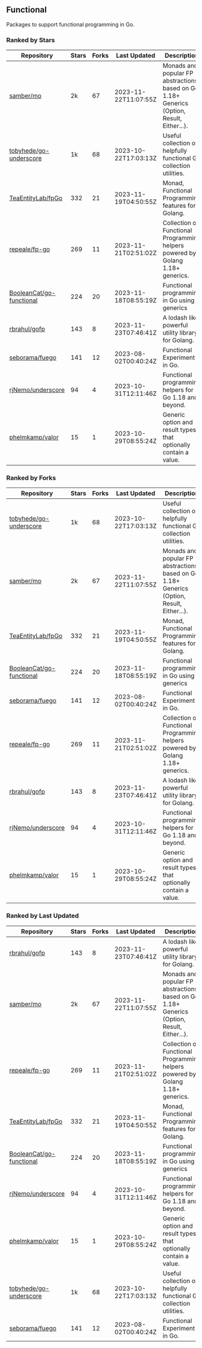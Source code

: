 ## Functional

Packages to support functional programming in Go.

### Ranked by Stars

| Repository | Stars | Forks | Last Updated | Description | 
|------------|-------|-------|--------------|-------------|
| [samber/mo](https://github.com/samber/mo) | 2k | 67 | 2023-11-22T11:07:55Z |  Monads and popular FP abstractions, based on Go 1.18+ Generics (Option, Result, Either...). |
| [tobyhede/go-underscore](https://github.com/tobyhede/go-underscore) | 1k | 68 | 2023-10-22T17:03:13Z |  Useful collection of helpfully functional Go collection utilities. |
| [TeaEntityLab/fpGo](https://github.com/TeaEntityLab/fpGo) | 332 | 21 | 2023-11-19T04:50:55Z |  Monad, Functional Programming features for Golang. |
| [repeale/fp-go](https://github.com/repeale/fp-go) | 269 | 11 | 2023-11-21T02:51:02Z |  Collection of Functional Programming helpers powered by Golang 1.18+ generics. |
| [BooleanCat/go-functional](https://github.com/BooleanCat/go-functional) | 224 | 20 | 2023-11-18T08:55:19Z |  Functional programming in Go using generics |
| [rbrahul/gofp](https://github.com/rbrahul/gofp) | 143 | 8 | 2023-11-23T07:46:41Z |  A lodash like powerful utility library for Golang. |
| [seborama/fuego](https://github.com/seborama/fuego) | 141 | 12 | 2023-08-02T00:40:24Z |  Functional Experiment in Go. |
| [rjNemo/underscore](https://github.com/rjNemo/underscore) | 94 | 4 | 2023-10-31T12:11:46Z |  Functional programming helpers for Go 1.18 and beyond. |
| [phelmkamp/valor](https://github.com/phelmkamp/valor) | 15 | 1 | 2023-10-29T08:55:24Z |  Generic option and result types that optionally contain a value. |

### Ranked by Forks

| Repository | Stars | Forks | Last Updated | Description | 
|------------|-------|-------|--------------|-------------|
| [tobyhede/go-underscore](https://github.com/tobyhede/go-underscore) | 1k | 68 | 2023-10-22T17:03:13Z |  Useful collection of helpfully functional Go collection utilities. |
| [samber/mo](https://github.com/samber/mo) | 2k | 67 | 2023-11-22T11:07:55Z |  Monads and popular FP abstractions, based on Go 1.18+ Generics (Option, Result, Either...). |
| [TeaEntityLab/fpGo](https://github.com/TeaEntityLab/fpGo) | 332 | 21 | 2023-11-19T04:50:55Z |  Monad, Functional Programming features for Golang. |
| [BooleanCat/go-functional](https://github.com/BooleanCat/go-functional) | 224 | 20 | 2023-11-18T08:55:19Z |  Functional programming in Go using generics |
| [seborama/fuego](https://github.com/seborama/fuego) | 141 | 12 | 2023-08-02T00:40:24Z |  Functional Experiment in Go. |
| [repeale/fp-go](https://github.com/repeale/fp-go) | 269 | 11 | 2023-11-21T02:51:02Z |  Collection of Functional Programming helpers powered by Golang 1.18+ generics. |
| [rbrahul/gofp](https://github.com/rbrahul/gofp) | 143 | 8 | 2023-11-23T07:46:41Z |  A lodash like powerful utility library for Golang. |
| [rjNemo/underscore](https://github.com/rjNemo/underscore) | 94 | 4 | 2023-10-31T12:11:46Z |  Functional programming helpers for Go 1.18 and beyond. |
| [phelmkamp/valor](https://github.com/phelmkamp/valor) | 15 | 1 | 2023-10-29T08:55:24Z |  Generic option and result types that optionally contain a value. |

### Ranked by Last Updated

| Repository | Stars | Forks | Last Updated | Description | 
|------------|-------|-------|--------------|-------------|
| [rbrahul/gofp](https://github.com/rbrahul/gofp) | 143 | 8 | 2023-11-23T07:46:41Z |  A lodash like powerful utility library for Golang. |
| [samber/mo](https://github.com/samber/mo) | 2k | 67 | 2023-11-22T11:07:55Z |  Monads and popular FP abstractions, based on Go 1.18+ Generics (Option, Result, Either...). |
| [repeale/fp-go](https://github.com/repeale/fp-go) | 269 | 11 | 2023-11-21T02:51:02Z |  Collection of Functional Programming helpers powered by Golang 1.18+ generics. |
| [TeaEntityLab/fpGo](https://github.com/TeaEntityLab/fpGo) | 332 | 21 | 2023-11-19T04:50:55Z |  Monad, Functional Programming features for Golang. |
| [BooleanCat/go-functional](https://github.com/BooleanCat/go-functional) | 224 | 20 | 2023-11-18T08:55:19Z |  Functional programming in Go using generics |
| [rjNemo/underscore](https://github.com/rjNemo/underscore) | 94 | 4 | 2023-10-31T12:11:46Z |  Functional programming helpers for Go 1.18 and beyond. |
| [phelmkamp/valor](https://github.com/phelmkamp/valor) | 15 | 1 | 2023-10-29T08:55:24Z |  Generic option and result types that optionally contain a value. |
| [tobyhede/go-underscore](https://github.com/tobyhede/go-underscore) | 1k | 68 | 2023-10-22T17:03:13Z |  Useful collection of helpfully functional Go collection utilities. |
| [seborama/fuego](https://github.com/seborama/fuego) | 141 | 12 | 2023-08-02T00:40:24Z |  Functional Experiment in Go. |


